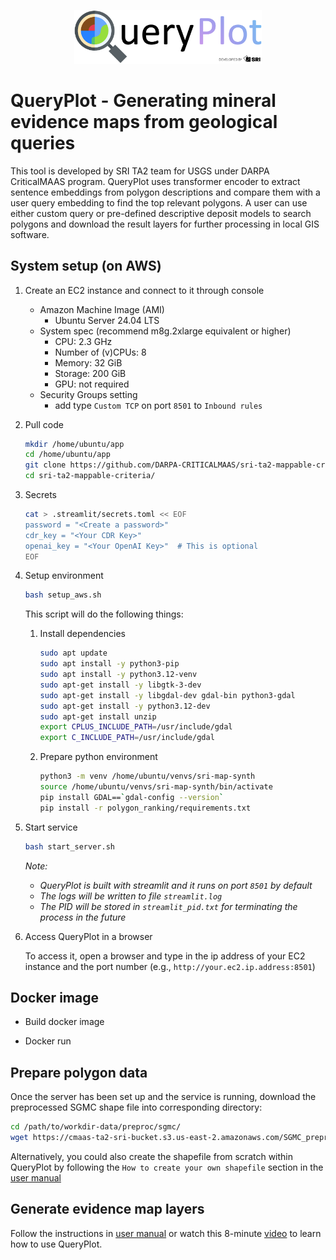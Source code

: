 
<p align="center">
  <img width="300" src="images/logo.png">
</p>

# QueryPlot - Generating mineral evidence maps from geological queries
This tool is developed by SRI TA2 team for USGS under DARPA CriticalMAAS program. QueryPlot uses transformer encoder to extract sentence embeddings from polygon descriptions and compare them with a user query embedding to find the top relevant polygons. A user can use either custom query or pre-defined descriptive deposit models to search polygons and download the result layers for further processing in local GIS software.

## System setup (on AWS)
1. Create an EC2 instance and connect to it through console
    -   Amazon Machine Image (AMI)
        -   Ubuntu Server 24.04 LTS
    -   System spec (recommend m8g.2xlarge equivalent or higher)
        -   CPU: 2.3 GHz
        -   Number of (v)CPUs: 8
        -   Memory: 32 GiB
        -   Storage: 200 GiB
        -   GPU: not required
    -   Security Groups setting
        -   add type `Custom TCP` on port `8501` to `Inbound rules`

2.  Pull code
    ```bash
    mkdir /home/ubuntu/app
    cd /home/ubuntu/app
    git clone https://github.com/DARPA-CRITICALMAAS/sri-ta2-mappable-criteria.git
    cd sri-ta2-mappable-criteria/
    ```

3. Secrets
    ```bash
    cat > .streamlit/secrets.toml << EOF
    password = "<Create a password>"
    cdr_key = "<Your CDR Key>"
    openai_key = "<Your OpenAI Key>"  # This is optional
    EOF
    ```

4. Setup environment
    ```bash
    bash setup_aws.sh
    ```
    This script will do the following things:

    1. Install dependencies
        ```bash
        sudo apt update
        sudo apt install -y python3-pip
        sudo apt install -y python3.12-venv
        sudo apt-get install -y libgtk-3-dev
        sudo apt-get install -y libgdal-dev gdal-bin python3-gdal
        sudo apt-get install -y python3.12-dev
        sudo apt-get install unzip
        export CPLUS_INCLUDE_PATH=/usr/include/gdal
        export C_INCLUDE_PATH=/usr/include/gdal
        ```

    2. Prepare python environment
        ```bash
        python3 -m venv /home/ubuntu/venvs/sri-map-synth
        source /home/ubuntu/venvs/sri-map-synth/bin/activate
        pip install GDAL==`gdal-config --version`
        pip install -r polygon_ranking/requirements.txt
        ```

5. Start service
    ```bash
    bash start_server.sh
    ```
    *Note:*
    -   *QueryPlot is built with streamlit and it runs on port `8501` by default*
    -   *The logs will be written to file `streamlit.log`*
    -   *The PID will be stored in `streamlit_pid.txt` for terminating the process in the future*
    
6. Access QueryPlot in a browser

    To access it, open a browser and type in the ip address of your EC2 instance and the port number (e.g., `http://your.ec2.ip.address:8501`)


## Docker image
- Build docker image

- Docker run

## Prepare polygon data
Once the server has been set up and the service is running, download the preprocessed SGMC shape file into corresponding directory:
```bash
cd /path/to/workdir-data/preproc/sgmc/
wget https://cmaas-ta2-sri-bucket.s3.us-east-2.amazonaws.com/SGMC_preproc_default.gpkg
```
Alternatively, you could also create the shapefile from scratch within QueryPlot by following the `How to create your own shapefile` section in the [user manual](https://docs.google.com/document/d/1WTDQBVn73pqW3YsGDRtNmBFUjEyRdCFV)

## Generate evidence map layers
Follow the instructions in [user manual](https://docs.google.com/document/d/1WTDQBVn73pqW3YsGDRtNmBFUjEyRdCFV) or watch this 8-minute [video](https://drive.google.com/file/d/1eSYXvgU6Voj8XXoXC2xKEyTE8t9aZun6) to learn how to use QueryPlot.
